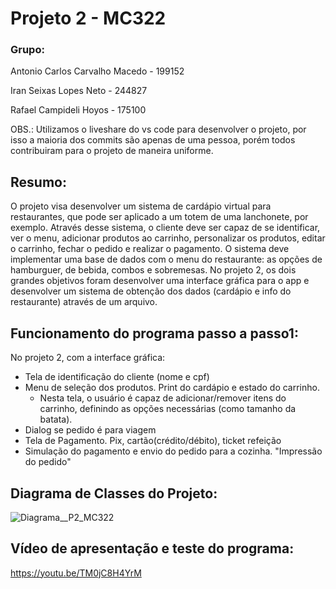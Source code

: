 # Projeto 2 - MC322

### Grupo: 

Antonio Carlos Carvalho Macedo - 199152

Iran Seixas Lopes Neto - 244827

Rafael Campideli Hoyos - 175100

OBS.: Utilizamos o liveshare do vs code para desenvolver o projeto, por isso a maioria dos commits são apenas de uma pessoa, porém todos contribuiram para o projeto de maneira uniforme.

## Resumo:

O projeto visa desenvolver um sistema de cardápio virtual para restaurantes, que pode ser aplicado a um totem de uma lanchonete, por exemplo. Através desse sistema, o cliente deve ser capaz de se identificar, ver o menu, adicionar produtos ao carrinho, personalizar os produtos, editar o carrinho, fechar o pedido  e realizar o pagamento.
O sistema deve implementar uma base de dados com o menu do restaurante: as opções de hamburguer, de bebida, combos e sobremesas.
No projeto 2, os dois grandes objetivos foram desenvolver uma interface gráfica para o app e desenvolver um sistema de obtenção dos dados (cardápio e info do restaurante) através de um arquivo.

## Funcionamento do programa passo a passo1:
No projeto 2, com a interface gráfica:

- Tela de identificação do cliente (nome e cpf)
- Menu de seleção dos produtos. Print do cardápio e estado do carrinho.
    - Nesta tela, o usuário é capaz de adicionar/remover itens do carrinho, definindo as opções necessárias (como tamanho da batata).
- Dialog se pedido é para viagem
- Tela de Pagamento. Pix, cartão(crédito/débito), ticket refeição
- Simulação do pagamento e envio do pedido para a cozinha. "Impressão do pedido"
  
## Diagrama de Classes do Projeto:
![Diagrama__P2_MC322](https://github.com/TochaFh/Projeto-MC322/assets/62609161/605b568f-5284-4d15-91d6-536f08f4bc96)


## Vídeo de apresentação e teste do programa:
https://youtu.be/TM0jC8H4YrM
